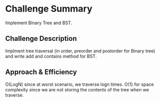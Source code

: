 # Challenge Summary
Implement Binary Tree and BST. 

## Challenge Description
Implment tree traversal (in order, preorder and postorder for Binary tree) and write add and contains method for BST. 

## Approach & Efficiency
<!-- What approach did you take? Why? What is the Big O space/time for this approach? -->
O(LogN) since at worst scenario, we traverse logn times.
O(1) for space complexity since we are not storing the contents of the tree when we traverse.

